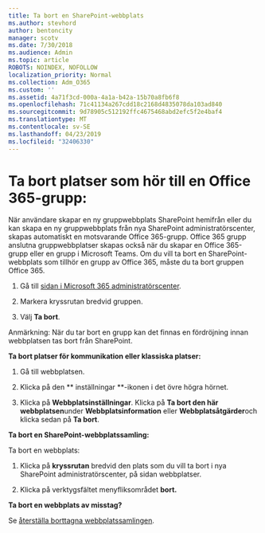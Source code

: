 ```yaml
---
title: Ta bort en SharePoint-webbplats
ms.author: stevhord
author: bentoncity
manager: scotv
ms.date: 7/30/2018
ms.audience: Admin
ms.topic: article
ROBOTS: NOINDEX, NOFOLLOW
localization_priority: Normal
ms.collection: Adm_O365
ms.custom: ''
ms.assetid: 4a71f3cd-000a-4a1a-b42a-15b70a8fb6f8
ms.openlocfilehash: 71c41134a267cdd18c2168d4835078da103ad840
ms.sourcegitcommit: 9d78905c512192ffc4675468abd2efc5f2e4baf4
ms.translationtype: MT
ms.contentlocale: sv-SE
ms.lasthandoff: 04/23/2019
ms.locfileid: "32406330"
---
```

# <a name="delete-sites-that-belong-to-an-office-365-group"></a>Ta bort platser som hör till en Office 365-grupp:

När användare skapar en ny gruppwebbplats SharePoint hemifrån eller du kan skapa en ny gruppwebbplats från nya SharePoint administratörscenter, skapas automatiskt en motsvarande Office 365-grupp. Office 365 grupp anslutna gruppwebbplatser skapas också när du skapar en Office 365-grupp eller en grupp i Microsoft Teams. Om du vill ta bort en SharePoint-webbplats som tillhör en grupp av Office 365, måste du ta bort gruppen Office 365. 
  
1. Gå till [sidan i Microsoft 365 administratörscenter](https://portal.office.com/adminportal/home#/groups).
    
2. Markera kryssrutan bredvid gruppen.
    
3. Välj **Ta bort**.
    
Anmärkning: När du tar bort en grupp kan det finnas en fördröjning innan webbplatsen tas bort från SharePoint.
  
**Ta bort platser för kommunikation eller klassiska platser:**

1. Gå till webbplatsen.
  
2. Klicka på den ** inställningar **-ikonen i det övre högra hörnet. 
  
3. Klicka på **Webbplatsinställningar**. Klicka på **Ta bort den här webbplatsen**under **Webbplatsinformation** eller **Webbplatsåtgärder**och klicka sedan på **Ta bort**.
  
**Ta bort en SharePoint-webbplatssamling:**

Ta bort en webbplats:
  
1. Klicka på **kryssrutan** bredvid den plats som du vill ta bort i nya SharePoint administratörscenter, på sidan webbplatser. 
    
2. Klicka på verktygsfältet menyfliksområdet **bort.**
    
**Ta bort en webbplats av misstag?**

Se [återställa borttagna webbplatssamlingen](https://go.microsoft.com/fwlink/?linkid=867660).
  

